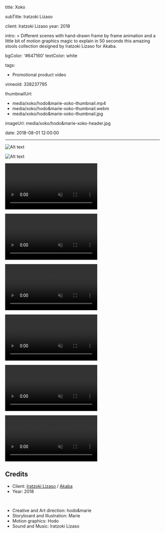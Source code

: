 title: Xoko

subTitle: Iratzoki Lizaso

client: Iratzoki Lizaso
year: 2018

intro: >
  Different scenes with hand-drawn frame by frame animation and a little bit of motion graphics magic to explain in 50 seconds this amazing stools collection designed by Iratzoki Lizaso for Akaba.

bgColor: '#647160'
textColor: white

tags:
  - Promotional product video

vimeoId: 338237795

thumbnailUrl:
  - media/xoko/hodo&marie-xoko-thumbnail.mp4
  - media/xoko/hodo&marie-xoko-thumbnail.webm
  - media/xoko/hodo&marie-xoko-thumbnail.jpg

imageUrl: media/xoko/hodo&marie-xoko-header.jpg

date: 2018-08-01 12:00:00



---
<!-- This is a 2x gallery sample -->
<!-- Always add a linebreak between images -->
<!-- It needs two images between paragraph tags -->
<div class="gallery gallery-2">

![Alt text](/media/xoko/hodo&marie-xoko-1.jpg)

![Alt text](/media/xoko/hodo&marie-xoko-2.jpg)


</div>


<!-- This is a 2x VIDEO gallery -->
<!-- Always add a linebreak between images -->
<!-- It needs two images between paragraph tags -->
<div class="gallery gallery-video gallery-2">

<p>
	<video playsinline="playsinline" muted>
			<source src="/media/xoko/hodo&marie-xoko-3.mp4" type="video/mp4">
			<source src="/media/xoko/hodo&marie-xoko-3.webm" type="video/webm">
	</video>
</p>

<p>
	<video playsinline="playsinline" muted>
			<source src="/media/xoko/hodo&marie-xoko-4.mp4" type="video/mp4">
			<source src="/media/xoko/hodo&marie-xoko-4.mp4" type="video/webm">
	</video>
</p>


</div>



<!-- This is a 2x VIDEO gallery -->
<!-- Always add a linebreak between images -->
<!-- It needs two images between paragraph tags -->
<div class="gallery gallery-video gallery-2">

<p>
	<video playsinline="playsinline" muted>
			<source src="/media/xoko/hodo&marie-xoko-5.mp4" type="video/mp4">
			<source src="/media/xoko/hodo&marie-xoko-5.webm" type="video/webm">
	</video>
</p>

<p>
	<video playsinline="playsinline" muted>
			<source src="/media/xoko/hodo&marie-xoko-6.mp4" type="video/mp4">
			<source src="/media/xoko/hodo&marie-xoko-6.mp4" type="video/webm">
	</video>
</p>


</div>


<!-- This is a 2x VIDEO gallery -->
<!-- Always add a linebreak between images -->
<!-- It needs two images between paragraph tags -->
<div class="gallery gallery-video gallery-2">

<p>
	<video playsinline="playsinline" muted>
			<source src="/media/xoko/hodo&marie-xoko-7.mp4" type="video/mp4">
			<source src="/media/xoko/hodo&marie-xoko-7.webm" type="video/webm">
	</video>
</p>

<p>
	<video playsinline="playsinline" muted>
			<source src="/media/xoko/hodo&marie-xoko-8.mp4" type="video/mp4">
			<source src="/media/xoko/hodo&marie-xoko-8.mp4" type="video/webm">
	</video>
</p>


</div>

<!-- Sample credits secion -->
## Credits

* Client: <a href="http://iratzoki-lizaso.com" target="_blank">Iratzoki Lizaso</a> / <a href="https://www.akaba.net/es-es/collection/sillas/xoko">Akaba</a> 
* Year: 2018  
  
<br>

* Creative and Art direction: hodo&marie
* Storyboard and Illustration: Marie
* Motion graphics: Hodo
* Sound and Music: Iratzoki Lizaso